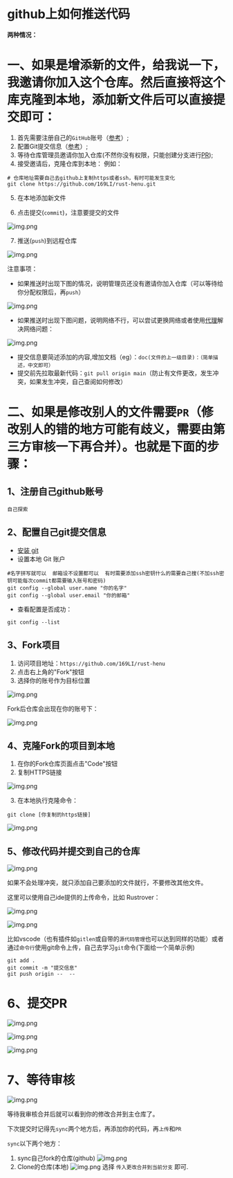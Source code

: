 # github上如何推送代码

**两种情况：**

# 一、如果是增添新的文件，给我说一下，我邀请你加入这个仓库。然后直接将这个库克隆到本地，添加新文件后可以直接提交即可：

1. 首先需要注册自己的`GitHub`账号（[参考](#1注册自己github账号)）;
2. 配置Git提交信息（[参考](#2配置自己git提交信息)）;
3. 等待仓库管理员邀请你加入仓库(不然你没有权限，只能创建分支进行[PR](#二如果是修改别人的文件需要pr修改别人的错的地方可能有歧义需要由第三方审核一下再合并也就是下面的步骤));
4. 接受邀请后，克隆仓库到本地：
例如：
```git
# 仓库地址需要自己去github上复制https或者ssh，有时可能发生变化
git clone https://github.com/169LI/rust-henu.git 
```
5. 在本地添加新文件

6. 点击提交(`commit`)，注意要提交的文件


![img.png](../imageall/image/提交.png)

7. 推送(`push`)到远程仓库

![img.png](../imageall/image/推送.png)

注意事项：
- 如果推送时出现下图的情况，说明管理员还没有邀请你加入仓库（可以等待给你分配权限后，再`push`）

![img.png](../imageall/image/权限问题.png)

- 如果推送时出现下图问题，说明网络不行，可以尝试更换网络或者使用[代理](https://mojie.app/login)解决网络问题：

![img.png](../imageall/image/网络问题.png)

- 提交信息要简述添加的内容,增加文档（eg）：`doc(文件的上一级目录)：（简单描述，中文即可）`
- 提交前先拉取最新代码：`git pull origin main`（防止有文件更改，发生冲突，如果发生冲突，自己查阅如何修改）


# 二、如果是**修改别人的文件**需要`PR`（修改别人的错的地方可能有歧义，需要由第三方审核一下再合并）。也就是下面的步骤：

## 1、注册自己github账号
    自己探索
## 2、配置自己git提交信息

- [安装 git](https://blog.csdn.net/mukes/article/details/115693833)
- 设置本地 Git 账户
```git
#名字拼写就可以  邮箱设不设置都可以  有时需要添加ssh密钥什么的需要自己搜(不加ssh密钥可能每次commit都需要输入账号和密码)
git config --global user.name "你的名字" 
git config --global user.email "你的邮箱"
```
- 查看配置是否成功：
```git
git config --list
```

## 3、Fork项目
1. 访问项目地址：`https://github.com/169LI/rust-henu`
2. 点击右上角的"Fork"按钮
3. 选择你的账号作为目标位置

![img.png](../imageall/image/fork.png)

Fork后仓库会出现在你的账号下：

![img.png](../imageall/image/fork到自己的仓库下.png)

## 4、克隆Fork的项目到本地

1. 在你的Fork仓库页面点击"Code"按钮
2. 复制HTTPS链接

![img.png](../imageall/image/Clone_http.png)

3. 在本地执行克隆命令：
```git
git clone [你复制的https链接]
```

![img.png](../imageall/image/clone演示.png)

## 5、修改代码并提交到自己的仓库

![img.png](../imageall/image/修改代码.png)

如果不会处理冲突，就只添加自己要添加的文件就行，不要修改其他文件。 

这里可以使用自己ide提供的上传命令，比如 Rustrover：

![img.png](../imageall/image/Rustrover演示.png)

![img.png](../imageall/image/推送成功.png)

比如vscode（也有插件如`gitlen`或自带的`源代码管理`也可以达到同样的功能）或者 通过`命令行`使用git命令上传，自己去学习`git`命令(下面给一个简单示例)
```git
git add .
git commit -m "提交信息"
git push origin --  --
```
# 6、提交PR
![img.png](../imageall/image/PR演示.png)

![img.png](../imageall/image/PR2.png)

![img.png](../imageall/image/PR3.png)

# 7、等待审核

![img.png](../imageall/image/PR4.png)

等待我审核合并后就可以看到你的修改合并到主仓库了。

下次提交时记得先`sync`两个地方后，再添加你的代码，再`上传`和`PR`

`sync`以下两个地方：

1. sync自己fork的仓库(github)
![img.png](../imageall/image/sync.png)
2. Clone的仓库(本地)
![img.png](../imageall/image/Sync2.png)
选择 `传入更改合并到当前分支` 即可.









